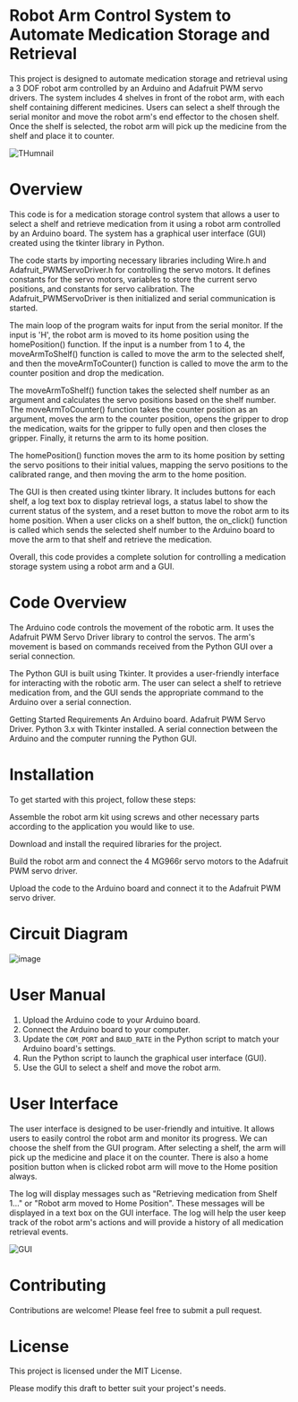 # Robot Arm Control System to Automate Medication Storage and Retrieval

This project is designed to automate medication storage and retrieval using a 3 DOF robot arm controlled by an Arduino and Adafruit PWM servo drivers. The system includes 4 shelves in front of the robot arm, with each shelf containing different medicines. Users can select a shelf through the serial monitor and move the robot arm's end effector to the chosen shelf. Once the shelf is selected, the robot arm will pick up the medicine from the shelf and place it to counter.

![THumnail](https://github.com/onurakgul48/Robot-Arm-Control-System-to-Automate-Medication-Storage-and-Retrieval/assets/74906633/b47930ba-c36f-45f1-8c0f-1b6415e5aa28)


# Overview

This code is for a medication storage control system that allows a user to select a shelf and retrieve medication from it using a robot arm controlled by an Arduino board. The system has a graphical user interface (GUI) created using the tkinter library in Python.

The code starts by importing necessary libraries including Wire.h and Adafruit_PWMServoDriver.h for controlling the servo motors. It defines constants for the servo motors, variables to store the current servo positions, and constants for servo calibration. The Adafruit_PWMServoDriver is then initialized and serial communication is started.

The main loop of the program waits for input from the serial monitor. If the input is 'H', the robot arm is moved to its home position using the homePosition() function. If the input is a number from 1 to 4, the moveArmToShelf() function is called to move the arm to the selected shelf, and then the moveArmToCounter() function is called to move the arm to the counter position and drop the medication.

The moveArmToShelf() function takes the selected shelf number as an argument and calculates the servo positions based on the shelf number. The moveArmToCounter() function takes the counter position as an argument, moves the arm to the counter position, opens the gripper to drop the medication, waits for the gripper to fully open and then closes the gripper. Finally, it returns the arm to its home position.

The homePosition() function moves the arm to its home position by setting the servo positions to their initial values, mapping the servo positions to the calibrated range, and then moving the arm to the home position.

The GUI is then created using tkinter library. It includes buttons for each shelf, a log text box to display retrieval logs, a status label to show the current status of the system, and a reset button to move the robot arm to its home position. When a user clicks on a shelf button, the on_click() function is called which sends the selected shelf number to the Arduino board to move the arm to that shelf and retrieve the medication.

Overall, this code provides a complete solution for controlling a medication storage system using a robot arm and a GUI.

# Code Overview
The Arduino code controls the movement of the robotic arm. It uses the Adafruit PWM Servo Driver library to control the servos. The arm's movement is based on commands received from the Python GUI over a serial connection.

The Python GUI is built using Tkinter. It provides a user-friendly interface for interacting with the robotic arm. The user can select a shelf to retrieve medication from, and the GUI sends the appropriate command to the Arduino over a serial connection.

Getting Started
Requirements
An Arduino board.
Adafruit PWM Servo Driver.
Python 3.x with Tkinter installed.
A serial connection between the Arduino and the computer running the Python GUI.
# Installation

To get started with this project, follow these steps:

Assemble the robot arm kit using screws and other necessary parts according to the application you would like to use.

Download and install the required libraries for the project.

Build the robot arm and connect the 4 MG966r servo motors to the Adafruit PWM servo driver.

Upload the code to the Arduino board and connect it to the Adafruit PWM servo driver.


# Circuit Diagram
![image](https://user-images.githubusercontent.com/74906633/216340708-62e8fdd7-924e-4be8-88bb-8b7cc910a274.png)

# User Manual

1. Upload the Arduino code to your Arduino board.
2. Connect the Arduino board to your computer.
3. Update the `COM_PORT` and `BAUD_RATE` in the Python script to match your Arduino board's settings.
4. Run the Python script to launch the graphical user interface (GUI).
5. Use the GUI to select a shelf and move the robot arm.


# User Interface
The user interface is designed to be user-friendly and intuitive. It allows users to easily control the robot arm and monitor its progress.
We can choose the shelf from the GUI program.
After selecting a shelf, the arm will pick up the medicine and place it on the counter.
There is also a home position button when is clicked robot arm will move to the Home position always.

The log will display messages such as "Retrieving medication from Shelf 1..." or "Robot arm moved to Home Position". These messages will be displayed in a text box on the GUI interface. The log will help the user keep track of the robot arm's actions and will provide a history of all medication retrieval events.

![GUI](https://user-images.githubusercontent.com/74906633/225002398-dacc2e9a-3b78-4db2-9df7-15e39e80b0a7.PNG)

# Contributing
Contributions are welcome! Please feel free to submit a pull request.

# License
This project is licensed under the MIT License.

Please modify this draft to better suit your project's needs.


